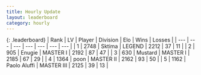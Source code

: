 ```yaml
---
title: Hourly Update
layout: leaderboard
category: hourly
---
```


{: .leaderboard}
| Rank | LV | Player | Division | Elo | Wins | Losses |
| --- | --- | --- | --- | --- | --- | --- |
| <span data-change="0">1</span> | 2748 | <span title="ID: 353063">Sktima</span> | LEGEND | <span data-change="0">2212</span> | <span data-change="0">37</span> | <span data-change="0">11</span> |
| <span data-change="0">2</span> | 905 | <span title="ID: 623502">Enugie</span> | MASTER I | <span data-change="0">2192</span> | <span data-change="0">87</span> | <span data-change="0">47</span> |
| <span data-change="0">3</span> | 630 | <span title="ID: 611082">Mustard</span> | MASTER I | <span data-change="0">2185</span> | <span data-change="0">67</span> | <span data-change="0">29</span> |
| <span data-change="0">4</span> | 1364 | <span title="ID: 540690">poon</span> | MASTER II | <span data-change="0">2162</span> | <span data-change="0">93</span> | <span data-change="0">50</span> |
| <span data-change="0">5</span> | 1162 | <span title="ID: 512212">Paolo Aluffi</span> | MASTER III | <span data-change="0">2125</span> | <span data-change="0">39</span> | <span data-change="0">13</span> |
